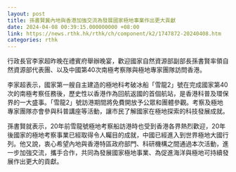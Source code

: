 ```yaml
---
layout: post
title: 孫書賢冀內地與香港加強交流為發展國家極地事業作出更大貢獻
date: 2024-04-08 00:39:15.000000000 +08:00
link: https://news.rthk.hk/rthk/ch/component/k2/1747872-20240408.htm
categories: rthk
---
```


行政長官李家超昨晚在禮賓府舉辦晚宴，歡迎國家自然資源部副部長孫書賢率領自然資源部代表團、以及中國第40次南極考察隊與極地專家團隊訪問香港。

李家超表示，國家第一艘自主建造的極地科考破冰船「雪龍2」號在完成國家第40次的南極考察任務後，歷史性以香港作為回航返國的首個航站，是香港科普及環保界的一大盛事。「雪龍2」號訪港期間將免費開放予公眾和團體參觀。考察及極地專家團隊亦會參與科普講座等活動，讓市民了解國家在極地探索的科技發展成就。

孫書賢就表示，20年前雪龍號極地考察船訪港時也受到香港各界熱烈歡迎，20年後國家的極地考察事業已經取得令人矚目的成就，中國已經進入到世界極地大國行列。他又說，衷心希望內地與香港特區政府部門、科研機構之間通過本次活動，進一步加強交流，攜手合作，共同為發展國家極地事業、為促進海洋與極地可持續發展作出更大的貢獻。
